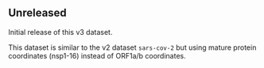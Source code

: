 ## Unreleased

Initial release of this v3 dataset.

This dataset is similar to the v2 dataset `sars-cov-2` but using mature protein coordinates (nsp1-16) instead of ORF1a/b coordinates.
